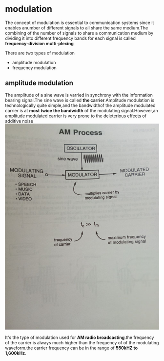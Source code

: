 # modulation 

The concept of modulation is essential to communication systems since it enables anumber of different signals to all share the same medium.The combining of the number of signals to share a communication medium by dividing it into different frequency bands for each signal is called **frequency-division multi-plexing**

There are two types of modulation

- amplitude modulation
- frequency modulation

## amplitude modulation
The amplitude of a sine wave is varried in synchrony with the information bearing signal.The sine wave is called **the carrier**.Amplitude modulation is technologically quite simple,and the bandwidthof the amplitude modulated carrier is at **most twice the bandwidth** of the modulating signal.However,an amplitude modulated carrier is very prone to the deleterious effects of additive noise
![](Images/IMG_20220506_122733_771.jpg)

It's the type of modulation used for **AM radio broadcasting**.the frequency of the carrier is always much higher than the frequency of of the modulating waveform.the carrier frequency can be in the range of **550kHZ to 1,600kHz**.
